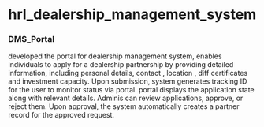 # hrl_dealership_management_system

### DMS_Portal
developed the portal for dealership management system, enables individuals to apply for a dealership partnership by providing detailed information, including personal details, contact , location , diff certificates  and investment capacity. Upon submission, system generates  tracking ID for the user to monitor status via portal. portal displays the application state  along with relevant details. Adminis can review applications, approve, or reject them. Upon approval, the system automatically creates a partner record for the approved request.
